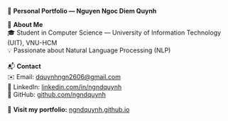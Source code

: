 🌿 **Personal Portfolio — Nguyen Ngoc Diem Quynh**

👋 **About Me** <br>
🎓 Student in Computer Science — University of Information Technology (UIT), VNU-HCM <br>
💡 Passionate about Natural Language Processing (NLP) <br>
<br>
📬 **Contact** <br>
✉️ Email: [dquynhngn2606@gmail.com](mailto:dquynhngn2606@gmail.com) <br>
💼 LinkedIn: [linkedin.com/in/ngndquynh](https://www.linkedin.com/in/ngndquynh/) <br>
🐙 GitHub: [github.com/ngndquynh](https://github.com/ngndquynh) <br>
<br>
🔗 **Visit my portfolio:** [ngndquynh.github.io](ngndquynh.github.io)
